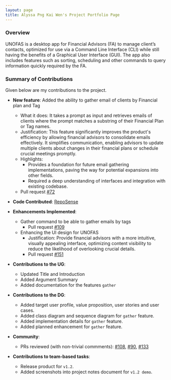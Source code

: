 ```yaml
---
layout: page
title: Alyssa Png Kai Wen's Project Portfolio Page
---
```


### Overview

UNOFAS is a desktop app for Financial Advisors (FA) to manage client’s contacts, optimized for use via a Command Line
Interface (CLI) while still having the benefits of a Graphical User Interface (GUI). The app also includes features
such as sorting, scheduling and other commands to query information quickly required by the FA.

### Summary of Contributions

Given below are my contributions to the project.
* **New feature**: Added the ability to gather email of clients by Financial plan and Tag
    * What it does: It takes a prompt as input and retrieves emails of clients where the prompt matches a substring of their Financial Plan or Tag names. 
    * Justification: This feature significantly improves the product's efficiency by allowing financial advisors to consolidate emails effectively. It simplifies communication, enabling advisors to update multiple clients about changes in their financial plans or schedule crucial meetings promptly. 
    * Highlights:
      * Provides a foundation for future email gathering implementations, paving the way for potential expansions into other fields. 
      * Required a deep understanding of interfaces and integration with existing codebase.
    * Pull request [#72](https://github.com/AY2324S1-CS2103T-F12-1/tp/pull/72)


* **Code Contributed**: [RepoSense](https://nus-cs2103-ay2324s1.github.io/tp-dashboard/?search=alyssapng&breakdown=true)


* **Enhancements Implemented**:
  * Gather command to be able to gather emails by tags
    * Pull request [#109](https://github.com/AY2324S1-CS2103T-F12-1/tp/pull/109)
  * Enhancing the UI design for UNOFAS
    * Justification: Provide financial advisors with a more intuitive, visually appealing interface, optimizing content visibility to reduce the likelihood of overlooking crucial details.
    * Pull request [#151](https://github.com/AY2324S1-CS2103T-F12-1/tp/pull/151)


* **Contributions to the UG**:
  * Updated Title and Introduction
  * Added Argument Summary
  * Added documentation for the features `gather`


* **Contributions to the DG**:
  * Added target user profile, value proposition, user stories and user cases.
  * Added class diagram and sequence diagram for `gather` feature.
  * Added implementation details for `gather` feature.
  * Added planned enhancement for `gather` feature.


* **Community**:
  * PRs reviewed (with non-trivial commments):
    [#108](https://github.com/AY2324S1-CS2103T-F12-1/tp/pull/108),
    [#90](https://github.com/AY2324S1-CS2103T-F12-1/tp/pull/90),
    [#133](https://github.com/AY2324S1-CS2103T-F12-1/tp/pull/133)


* **Contributions to team-based tasks**:
  * Release product for `v1.2`.
  * Added screenshots into project notes document for `v1.2 demo`.

